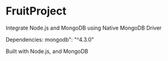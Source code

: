# FruitProject
Integrate Node.js and MongoDB using Native MongoDB Driver

Dependencies: mongodb": "^4.3.0"

Built with Node.js, and MongoDB
